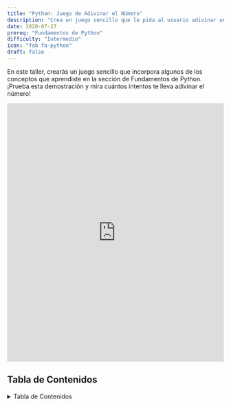 ```yaml
---
title: "Python: Juego de Adivinar el Número"
description: "Crea un juego sencillo que le pida al usuario adivinar un número generado aleatoriamente"
date: 2020-07-27
prereq: "Fundamentos de Python"
difficulty: "Intermedio"
icon: "fab fa-python"
draft: false
---
```


En este taller, crearás un juego sencillo que incorpora algunos de los conceptos que aprendiste en la sección de Fundamentos de Python. ¡Prueba esta demostración y mira cuántos intentos te lleva adivinar el número!

<iframe height="600px" width="100%" src="https://repl.it/@nuevofoundation/Python-guessnumber-demo?lite=true&outputonly=1" scrolling="no" frameborder="no" allowtransparency="true" allowfullscreen="true" sandbox="allow-forms allow-pointer-lock allow-popups allow-same-origin allow-scripts allow-modals"></iframe>

## Tabla de Contenidos

<details close>
<summary>Tabla de Contenidos</summary>
{{% children /%}}
</details>
